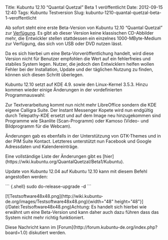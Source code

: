 Title: Kubuntu 12.10 “Quantal Quetzal” Beta 1 veröffentlicht
Date: 2012-09-15 12:40
Tags: Kubuntu Testversion
Slug: kubuntu-1210-quantal-quetzal-beta-1-veroffentlicht

Ab sofort steht eine erste Beta-Version von Kubuntu 12.10 “Quantal
Quetzal” zur
[Verfügung](http://cdimage.ubuntu.com/kubuntu/releases/12.10/beta-1/).
Es gibt ab dieser Version keine klassischen CD-Abbilder mehr, die
Entwickler stellen stattdessen ein einzelnes 1000-MByte-Medium zur
Verfügung, das sich von USB oder DVD nutzen lässt.

</p>
Da es sich hierbei um eine Beta-Vorveröffentlichung handelt, wird diese
Version nicht für Benutzer empfohlen die Wert auf ein fehlerfreies und
stabiles System legen. Nutzer, die jedoch den Entwicklern helfen wollen
Fehler bei der Installation, Update und der täglichen Nutzung zu finden,
können sich diesen Schritt überlegen.

</p>
<!--break--><!--break-->

Kubuntu 12.10 setzt auf KDE 4.9. sowie den Linux-Kernel 3.5.3. Hinzu
kommen wieder einige Änderungen in der vordefinierten Programmauswahl:

</p>
Zur Textverarbeitung kommt nun nicht mehr LibreOffice sondern die KDE
eigene Calligra Suite. Der Instant Messenger Kopete wird nun endgültig
durch Telepathy-KDE ersetzt und auf dem Image neu hinzugekommen sind
Programme wie Skanlite (Scan-Programm) oder Kamoso (Video- und
Bildprogramm für die Webcam).

</p>
Änderungen gab es ebenfalls in der Unterstützung von GTK-Themes und in
der PIM Suite Kontact. Letzteres unterstützt nun Facebook und Google
Adressdaten und Kalendereinträge.

</p>
Eine vollständige Liste der Änderungen gibt es
[hier](https://wiki.kubuntu.org/QuantalQuetzal/Beta1/Kubuntu).

</p>
Update von Kubuntu 12.04 auf Kubuntu 12.10 kann mit diesem Befehl
angestoßen werden:

</p>
``` {.shell}
sudo do-release-upgrade -d
```

</p>
[![Testsoftware48x48.png](http://wiki.kubuntu-de.org/images/Testsoftware48x48.png){width="48"
height="48"}](/Datei:Testsoftware48x48.png)Achtung: Es handelt
sich hierbei wie erwähnt um eine Beta-Version und kann daher auch dazu
führen dass das System nicht mehr richtig funktioniert.

</p>
Diese Nachricht kann im
[Forum](http://forum.kubuntu-de.org/index.php?board=1.0) diskutiert
werden.

</p>

